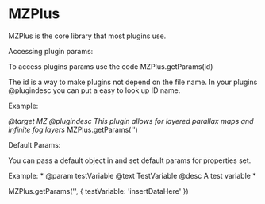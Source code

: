 # MZPlus
 MZPlus is the core library that most plugins use.
 
 Accessing plugin params: 
 
 To access plugins params use the code MZPlus.getParams(id)
 
 The id is a way to make plugins not depend on the file name. In your plugins @plugindesc you can put a easy to look up ID name. 
 
Example: 

*@target MZ
 @plugindesc <PluginTest> This plugin allows for layered parallax maps and
 infinite fog layers* 
MZPlus.getParams('<PluginTest>')

Default Params: 

You can pass a default object in and set default params for properties set.

Example: 
*
  @param testVariable
  @text TestVariable
  @desc A test variable
*

MZPlus.getParams('<PluginTest>', {
testVariable: 'insertDataHere'
})
